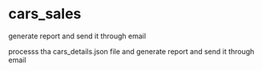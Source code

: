 # cars_sales
generate report and send it through email

processs tha cars_details.json file and generate report and send it through email
